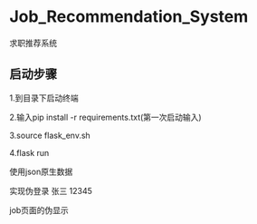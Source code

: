 # Job_Recommendation_System
求职推荐系统



## 启动步骤

1.到目录下启动终端

2.输入pip install -r requirements.txt(第一次启动输入)

3.source flask_env.sh

4.flask run


使用json原生数据

实现伪登录 张三 12345

job页面的伪显示
